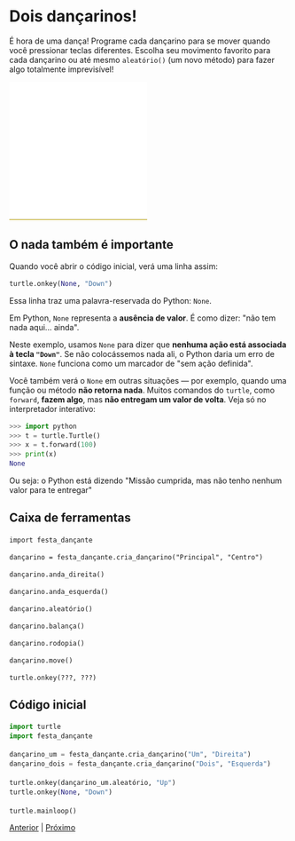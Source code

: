 # Dois dançarinos!

É hora de uma dança! Programe cada dançarino para se mover quando você
pressionar teclas diferentes. Escolha seu movimento favorito para cada
dançarino ou até mesmo `aleatório()` (um novo método) para fazer algo
totalmente imprevisível!

![Dois dançarinos](04_dois_dançarinos.gif "Dois dançarinos")


## O nada também é importante

Quando você abrir o código inicial, verá uma linha assim:

```python
turtle.onkey(None, "Down")
```

Essa linha traz uma palavra-reservada do Python: `None`.

Em Python, `None` representa a **ausência de valor**. É como dizer:
"não tem nada aqui... ainda".

Neste exemplo, usamos `None` para dizer que **nenhuma ação está associada à
tecla `"Down"`**. Se não colocássemos nada ali, o Python daria um erro de
sintaxe. `None` funciona como um marcador de "sem ação definida".

Você também verá o `None` em outras situações — por exemplo, quando uma função
ou método **não retorna nada**. Muitos comandos do `turtle`, como `forward`,
**fazem algo**, mas **não entregam um valor de volta**. Veja só no
interpretador interativo:

```python
>>> import python
>>> t = turtle.Turtle()
>>> x = t.forward(100)
>>> print(x)
None
```

Ou seja: o Python está dizendo "Missão cumprida, mas não tenho nenhum valor
para te entregar"


## Caixa de ferramentas

`import festa_dançante`

`dançarino = festa_dançante.cria_dançarino("Principal", "Centro")`

`dançarino.anda_direita()`

`dançarino.anda_esquerda()`

`dançarino.aleatório()`

`dançarino.balança()`

`dançarino.rodopia()`

`dançarino.move()`

`turtle.onkey(???, ???)`


## Código inicial

```python
import turtle
import festa_dançante

dançarino_um = festa_dançante.cria_dançarino("Um", "Direita")
dançarino_dois = festa_dançante.cria_dançarino("Dois", "Esquerda") 

turtle.onkey(dançarino_um.aleatório, "Up") 
turtle.onkey(None, "Down")

turtle.mainloop()
```


[Anterior](03_eventos.md) | [Próximo](05_compassos.md)
